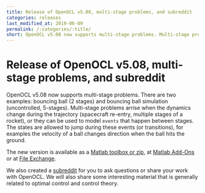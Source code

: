 ```yaml
---
title: Release of OpenOCL v5.08, multi-stage problems, and subreddit
categories: releases
last_modified_at: 2019-06-09
permalink: /:categories/:title/
short: OpenOCL v5.08 now supports multi-stage problems. Multi-stage problems arrise when the dynamics change during the trajectory (spacecraft re-entry, multiple stages of a rocket), or they can be used to model. We also created a subreddit for you to ask questions or share your work with OpenOCL!
---
```


# Release of OpenOCL v5.08, multi-stage problems, and subreddit 

OpenOCL v5.08 now supports multi-stage problems. There are two examples: bouncing ball (2 stages) and bouncing ball simulation (uncontrolled, 5-stages).
Multi-stage problems arrise when the dynamics change during the trajectory (spacecraft re-entry, multiple stages of a rocket), or they can be used to model
`events` that happen between stages. The states are allowed to jump during these events (or transitions), for examples the velocity of a ball changes direction when the ball hits the ground.

The new version is available as a [Matlab toolbox or zip](/get-started/), at
[Matlab Add-Ons](https://de.mathworks.com/help/matlab/matlab_env/get-add-ons.html) or at [File Exchange](https://de.mathworks.com/matlabcentral/fileexchange/71566-openocl).

We also created a [subreddit](https://www.reddit.com/r/OpenOCL/) for you to ask questions or share your work with OpenOCL. We will also share some interesting
material that is generally related to optimal control and control theory.
